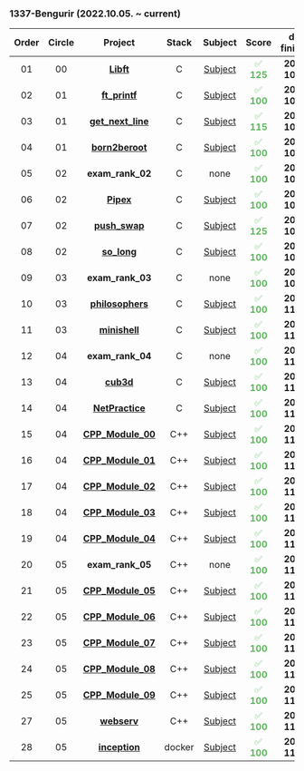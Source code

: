 ### 1337-Bengurir (2022.10.05. ~ current)


 |Order|Circle|Project|Stack|Subject|Score|date finished| Level |
 |:---:|:---:|:---:|:---:|:---:|:---:| :---:| :---:|
 |01|00|[**Libft**](https://github.com/ve-no/libft/)|C|[Subject](https://github.com/ve-no/1337_cursus/blob/main/CIRCLE_0/en.sub.libft.pdf)| <font color="#5cb85c">✅ **125** | **2022-10-24** | **1.05**
 |02|01|[**ft_printf**](https://github.com/ve-no/ft_printf/)|C|[Subject](https://github.com/ve-no/1337_cursus/blob/main/CIRCLE_1/en.sub.ft_printf.pdf)| <font color="#5cb85c">✅ **100** | **2022-10-24** | **1.05**
|03|01|[**get_next_line**](https:///github.com/ve-no/get_next_line/)|C|[Subject](https://github.com/ve-no/1337_cursus/blob/main/CIRCLE_1/en.sub.get_next_line.pdf)| <font color="#5cb85c">✅ **115** | **2022-10-25** | **1.05**
|04|01|[**born2beroot**](https://github.com/ve-no/born2beroot/)|C|[Subject](https://github.com/ve-no/1337_cursus/blob/main/CIRCLE_1/en.sub.born2beroot.pdf)| <font color="#5cb85c">✅ **100** | **2022-10-26** | **1.05**
|05|02|**exam_rank_02** |C|none | <font color="#5cb85c">✅ **100** | **2022-10-27** | **1.05**
|06|02|[**Pipex**](https://github.com/ve-no/pipex/)|C|[Subject](https://github.com/ve-no/1337_cursus/blob/main/CIRCLE_2/en.sub.pipex.pdf)| <font color="#5cb85c">✅ **100** | **2022-10-28** | **1.05**
|07|02|[**push_swap**](https://github.com/ve-no/push_swap/)|C|[Subject](https://github.com/ve-no/1337_cursus/blob/main/CIRCLE_2/en.sub.push_swap.pdf)| <font color="#5cb85c">✅ **125** | **2022-10-29** | **1.05**
|08|02|[**so_long**](https://github.com/ve-no/so_long/)|C|[Subject](https://github.com/ve-no/1337_cursus/blob/main/CIRCLE_2/en.sub.so_long.pdf)| <font color="#5cb85c">✅ **100** | **2022-10-30** | **1.05**
|09|03|**exam_rank_03** |C|none | <font color="#5cb85c">✅ **100** | **2022-10-31** | **1.05**
|10|03|[**philosophers**](https://github.com/ve-no/philosophers/)|C|[Subject](https://github.com/ve-no/1337_cursus/blob/main/CIRCLE_3/en.sub.philosophers.pdf)| <font color="#5cb85c">✅ **100** | **2022-11-01** | **1.05**
|11|03|[**minishell**](https://github.com/ve-no/minishell/)|C|[Subject](https://gtihub.com/ve-no/1337_cursus/blob/main/CIRCLE_3/en.sub.minishell.pdf)| <font color="#5cb85c">✅ **100** | **2022-11-02** | **1.05**
|12|04|**exam_rank_04** |C|none | <font color="#5cb85c">✅ **100** | **2022-11-03** | **1.05**
|13|04|[**cub3d**](https://github.com/ve-no/cub3d/)|C|[Subject](https://github.com/veno/1337_cursus/blob/main/CIRCLE_4/en.sub.cub3d.pdf)| <font color="#5cb85c">✅ **100** | **2022-11-04** | **1.05**
|14|04|[**NetPractice**](https::/github.com/ve-no/NetPractice/)|C|[Subject](https://github.com/ve-no/1337_cursus/blob/main/CIRCLE_4/en.sub.NetPractice.pdf)| <font color="#5cb85c">✅ **100** | **2022-11-05** | **1.05**
|15|04|[**CPP_Module_00**](https::/github.com/ve-no/CPP_MODULES/tree/main/MODULE_0/)|C++|[Subject](https::/github.com/ve-no/1337_cursus/blob/main/CIRCLE_4/en.sub.CPP_Module_00.pdf)| <font color="#5cb85c">✅ **100** | **2022-11-06** | **1.05**
|16|04|[**CPP_Module_01**](https::/github.com/ve-no/CPP_MODULES/tree/main/MODULE_1/)|C++|[Subject](https::/github.com/ve-no/1337_cursus/blob/main/CIRCLE_4/en.sub.CPP_Module_01.pdf)| <font color="#5cb85c">✅ **100** | **2022-11-07** | **1.05**
|17|04|[**CPP_Module_02**](https::/github.com/ve-no/CPP_MODULES/tree/main/MODULE_2/)|C++|[Subject](https::/github.com/ve-no/1337_cursus/blob/main/CIRCLE_4/en.sub.CPP_Module_02.pdf)| <font color="#5cb85c">✅ **100** | **2022-11-08** | **1.05**
|18|04|[**CPP_Module_03**](https::/github.com/ve-no/CPP_MODULES/tree/main/MODULE_3/)|C++|[Subject](https::/github.com/ve-no/1337_cursus/blob/main/CIRCLE_4/en.sub.CPP_Module_03.pdf)| <font color="#5cb85c">✅ **100** | **2022-11-09** | **1.05**
|19|04|[**CPP_Module_04**](https::/github.com/ve-no/CPP_MODULES/tree/main/MODULE_4/)|C++|[Subject](https::/github.com/ve-no/1337_cursus/blob/main/CIRCLE_4/en.sub.CPP_Module_04.pdf)| <font color="#5cb85c">✅ **100** | **2022-11-10** | **1.05**
|20|05|**exam_rank_05** |C++|none | <font color="#5cb85c">✅ **100** | **2022-11-11** | **1.05**
|21|05|[**CPP_Module_05**](https::/github.com/ve-no/CPP_MODULES/tree/main/MODULE_5/)|C++|[Subject](https::/github.com/ve-no/1337_cursus/blob/main/CIRCLE_5/en.sub.CPP_Module_05.pdf)| <font color="#5cb85c">✅ **100** | **2022-11-12** | **1.05**
|22|05|[**CPP_Module_06**](https::/github.com/ve-no/CPP_MODULES/tree/main/MODULE_6/)|C++|[Subject](https::/github.com/ve-no/1337_cursus/blob/main/CIRCLE_5/en.sub.CPP_Module_06.pdf)| <font color="#5cb85c">✅ **100** | **2022-11-13** | **1.05**
|23|05|[**CPP_Module_07**](https::/github.com/ve-no/CPP_MODULES/tree/main/MODULE_7/)|C++|[Subject](https::/github.com/ve-no/1337_cursus/blob/main/CIRCLE_5/en.sub.CPP_Module_07.pdf)| <font color="#5cb85c">✅ **100** | **2022-11-14** | **1.05**
|24|05|[**CPP_Module_08**](https::/github.com/ve-no/CPP_MODULES/tree/main/MODULE_8/)|C++|[Subject](https::/github.com/ve-no/1337_cursus/blob/main/CIRCLE_5/en.sub.CPP_Module_08.pdf)| <font color="#5cb85c">✅ **100** | **2022-11-15** | **1.05**
|25|05|[**CPP_Module_09**](https::/github.com/ve-no/CPP_MODULES/tree/main/MODULE_9/)|C++|[Subject](https::/github.com/ve-no/1337_cursus/blob/main/CIRCLE_5/en.sub.CPP_Module_09.pdf)| <font color="#5cb85c">✅ **100** | **2022-11-16** | **1.05**
|27|05|[**webserv**](https://github.com/ve-no/webserv/)|C++|[Subject](https://github.com/ve-no/1337_cursus/blob/main/CIRCLE_5/en.sub.webserv.pdf)| <font color="#5cb85c">✅ **100** | **2022-11-17** | **1.05**
|28|05|[**inception**](https://github.com/ve-no/inception/)|docker|[Subject](https://github.com/ve-no/1337_cursus/blob/main/CIRCLE_5/en.sub.inception.pdf)| <font color="#5cb85c">✅ **100** | **2022-11-18** | **1.05**

